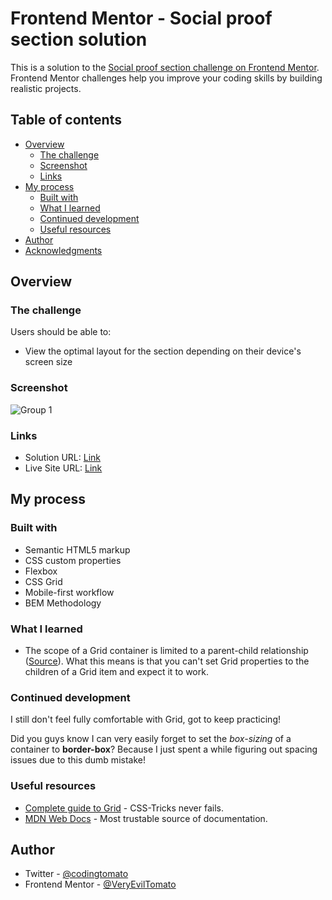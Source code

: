# Frontend Mentor - Social proof section solution

This is a solution to the [Social proof section challenge on Frontend Mentor](https://www.frontendmentor.io/challenges/social-proof-section-6e0qTv_bA). Frontend Mentor challenges help you improve your coding skills by building realistic projects.

## Table of contents

- [Overview](#overview)
  - [The challenge](#the-challenge)
  - [Screenshot](#screenshot)
  - [Links](#links)
- [My process](#my-process)
  - [Built with](#built-with)
  - [What I learned](#what-i-learned)
  - [Continued development](#continued-development)
  - [Useful resources](#useful-resources)
- [Author](#author)
- [Acknowledgments](#acknowledgments)

## Overview

### The challenge

Users should be able to:

- View the optimal layout for the section depending on their device's screen size

### Screenshot

![Group 1](https://user-images.githubusercontent.com/24487667/138207927-8dee0b91-95ae-4b2a-b809-c909f50233bb.png)

### Links

- Solution URL: [Link](https://github.com/tomato-frontend-challenges/social-proof-section)
- Live Site URL: [Link](https://tomato-social-proof-section.netlify.app/)

## My process

### Built with

- Semantic HTML5 markup
- CSS custom properties
- Flexbox
- CSS Grid
- Mobile-first workflow
- BEM Methodology

### What I learned

- The scope of a Grid container is limited to a parent-child relationship ([Source](https://stackoverflow.com/questions/45536537/centering-in-css-grid)). What this means is that you can't set Grid properties to the children of a Grid item and expect it to work.


### Continued development

I still don't feel fully comfortable with Grid, got to keep practicing!

Did you guys know I can very easily forget to set the *box-sizing* of a container to **border-box**? Because I just spent a while figuring out spacing issues due to this dumb mistake!

### Useful resources

- [Complete guide to Grid](https://css-tricks.com/snippets/css/complete-guide-grid/) - CSS-Tricks never fails.
- [MDN Web Docs](https://developer.mozilla.org/en-US/docs/Web/CSS) - Most trustable source of documentation.

## Author

- Twitter - [@codingtomato](https://twitter.com/codingtomato)
- Frontend Mentor - [@VeryEvilTomato](https://www.frontendmentor.io/profile/VeryEvilTomato)
